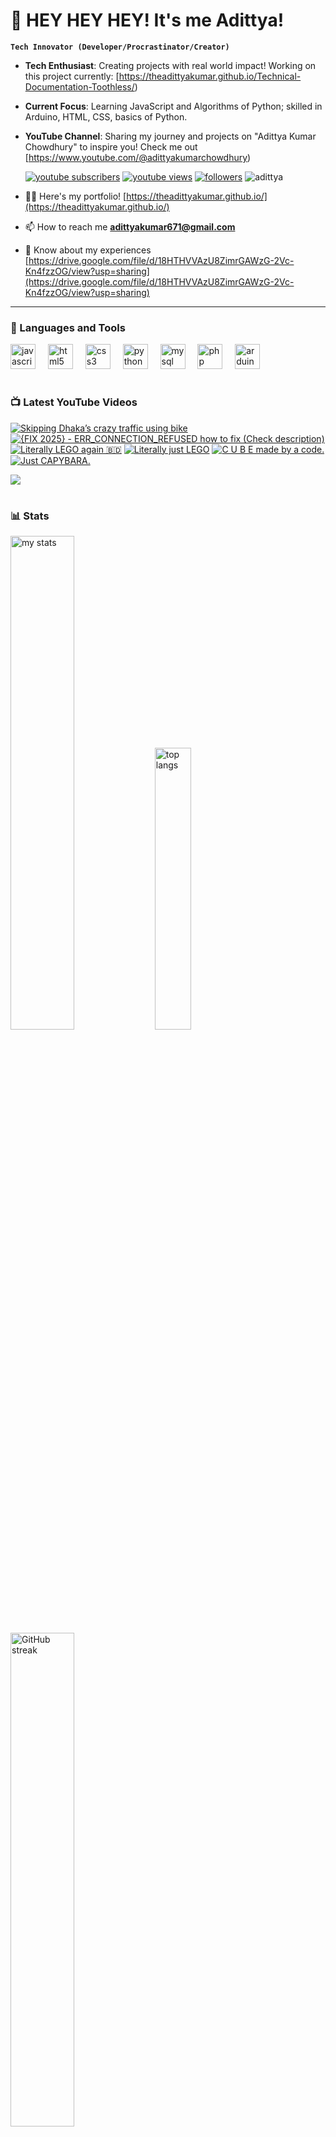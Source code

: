 # 👑 HEY HEY HEY! It's me Adittya!

**`Tech Innovator (Developer/Procrastinator/Creator)`**

- **Tech Enthusiast**: Creating projects with real world impact! Working on this project currently: [https://theadittyakumar.github.io/Technical-Documentation-Toothless/)
- **Current Focus**: Learning JavaScript and Algorithms of Python; skilled in Arduino, HTML, CSS, basics of Python.
- **YouTube Channel**: Sharing my journey and projects on "Adittya Kumar Chowdhury" to inspire you! Check me out [https://www.youtube.com/@adittyakumarchowdhury) 

   <p align="left">
      <a href="https://www.youtube.com/channel/UCu68HfYtlcXFI7kNhnSdspA?sub_confirmation=1">
         <img alt="youtube subscribers" title="Subscribe to my YouTube channel" src="https://custom-icon-badges.demolab.com/youtube/channel/subscribers/UCu68HfYtlcXFI7kNhnSdspA?color=%23E05D44&label=SUBSCRIBE&logo=video&logoColor=white&style=for-the-badge&labelColor=CE4630"/></a> 
      <a href="https://www.youtube.com/c/adittyakumarchowdhury">
         <img alt="youtube views" title="YouTube views" src="https://custom-icon-badges.demolab.com/youtube/channel/views/UCu68HfYtlcXFI7kNhnSdspA?color=%23E1AD0E&logo=eye&logoColor=white&style=for-the-badge&labelColor=C79600"/></a> 
      <a href="https://github.com/TheAdittyaKumar?tab=followers">
         <img alt="followers" title="Follow me on Github" src="https://custom-icon-badges.demolab.com/github/followers/TheAdittyaKumar?color=236ad3&labelColor=1155ba&style=for-the-badge&logo=person-add&label=Follow&logoColor=white"/></a>
      <img src="https://komarev.com/ghpvc/?username=TheAdittyaKumar&label=Profile%20views&color=0e75b6&style=flat" alt="adittya" />
   </p>


- 👨‍💻 Here's my portfolio! [https://theadittyakumar.github.io/](https://theadittyakumar.github.io/)

- 📫 How to reach me **adittyakumar671@gmail.com**

- 📄 Know about my experiences [https://drive.google.com/file/d/18HTHVVAzU8ZimrGAWzG-2Vc-Kn4fzzOG/view?usp=sharing](https://drive.google.com/file/d/18HTHVVAzU8ZimrGAWzG-2Vc-Kn4fzzOG/view?usp=sharing)

---

### 🧰 Languages and Tools

<div align="left">
  <img src="https://cdn.jsdelivr.net/gh/devicons/devicon/icons/javascript/javascript-original.svg" height="40" alt="javascript logo"  />
  <img width="12" />
  <img src="https://cdn.jsdelivr.net/gh/devicons/devicon/icons/html5/html5-original.svg" height="40" alt="html5 logo"  />
  <img width="12" />
  <img src="https://cdn.jsdelivr.net/gh/devicons/devicon/icons/css3/css3-original.svg" height="40" alt="css3 logo"  />
  <img width="12" />
  <img src="https://cdn.jsdelivr.net/gh/devicons/devicon/icons/python/python-original.svg" height="40" alt="python logo"  />
  <img width="12" />
  <img src="https://cdn.jsdelivr.net/gh/devicons/devicon/icons/mysql/mysql-original.svg" height="40" alt="mysql logo"  />
  <img width="12" />
  <img src="https://cdn.jsdelivr.net/gh/devicons/devicon/icons/php/php-original.svg" height="40" alt="php logo"  />
  <img width="12" />
  <img src="https://cdn.jsdelivr.net/gh/devicons/devicon/icons/arduino/arduino-original.svg" height="40" alt="arduino logo"  />
</div>


#

### 📺 Latest YouTube Videos

<!-- BEGIN YOUTUBE-CARDS -->
[![Skipping Dhaka’s crazy traffic using bike](https://ytcards.demolab.com/?id=ehtFuugZ9g0&title=Skipping+Dhaka%E2%80%99s+crazy+traffic+using+bike&lang=en&timestamp=1749073034&background_color=%230d1117&title_color=%23ffffff&stats_color=%23dedede&max_title_lines=1&width=250&border_radius=5 "Skipping Dhaka’s crazy traffic using bike")](https://www.youtube.com/watch?v=ehtFuugZ9g0)
[![{FIX 2025} - ERR_CONNECTION_REFUSED how to fix (Check description)](https://ytcards.demolab.com/?id=s01ewaMulc8&title=%7BFIX+2025%7D+-+ERR_CONNECTION_REFUSED+how+to+fix+%28Check+description%29&lang=en&timestamp=1749064445&background_color=%230d1117&title_color=%23ffffff&stats_color=%23dedede&max_title_lines=1&width=250&border_radius=5 "{FIX 2025} - ERR_CONNECTION_REFUSED how to fix (Check description)")](https://www.youtube.com/watch?v=s01ewaMulc8)
[![Literally LEGO again 🇧🇩](https://ytcards.demolab.com/?id=P6BcFdw-YbI&title=Literally+LEGO+again+%F0%9F%87%A7%F0%9F%87%A9&lang=en&timestamp=1748989469&background_color=%230d1117&title_color=%23ffffff&stats_color=%23dedede&max_title_lines=1&width=250&border_radius=5 "Literally LEGO again 🇧🇩")](https://www.youtube.com/watch?v=P6BcFdw-YbI)
[![Literally just LEGO](https://ytcards.demolab.com/?id=YoDek09jGmI&title=Literally+just+LEGO&lang=en&timestamp=1748974067&background_color=%230d1117&title_color=%23ffffff&stats_color=%23dedede&max_title_lines=1&width=250&border_radius=5 "Literally just LEGO")](https://www.youtube.com/watch?v=YoDek09jGmI)
[![C U B E made by a code.](https://ytcards.demolab.com/?id=WUQWnYoMnWo&title=C+U+B+E+made+by+a+code.&lang=en&timestamp=1748876299&background_color=%230d1117&title_color=%23ffffff&stats_color=%23dedede&max_title_lines=1&width=250&border_radius=5 "C U B E made by a code.")](https://www.youtube.com/watch?v=WUQWnYoMnWo)
[![Just CAPYBARA.](https://ytcards.demolab.com/?id=zAJWq4P5a20&title=Just+CAPYBARA.&lang=en&timestamp=1748815516&background_color=%230d1117&title_color=%23ffffff&stats_color=%23dedede&max_title_lines=1&width=250&border_radius=5 "Just CAPYBARA.")](https://www.youtube.com/watch?v=zAJWq4P5a20)
<!-- END YOUTUBE-CARDS -->

[<img src="https://custom-icon-badges.demolab.com/badge/-Subscribe%20For%20More-red?style=for-the-badge&logo=video&logoColor=white"/>](https://www.youtube.com/channel/UCu68HfYtlcXFI7kNhnSdspA?sub_confirmation=1)

#

### 📊 Stats

<div align="left">
  <img alt="my stats" width="45%" src="https://github-readme-stats.vercel.app/api?username=TheAdittyaKumar&show_icons=true&hide_border=true&theme=vision-friendly-dark" />
  <img alt="top langs" width="34%" src="https://github-readme-stats.vercel.app/api/top-langs/?username=TheAdittyaKumar&layout=compact&hide_border=true&theme=vision-friendly-dark" />
  <img alt="GitHub streak" width="45%" src="https://github-readme-streak-stats.herokuapp.com/?user=TheAdittyaKumar&theme=vision-friendly-dark&hide_border=true" />

</div>



<!-- ![GitHub Streak](https://streak-stats.demolab.com?user=TheAdittyaKumar&theme=swift&border_radius=4.5) -->
#

